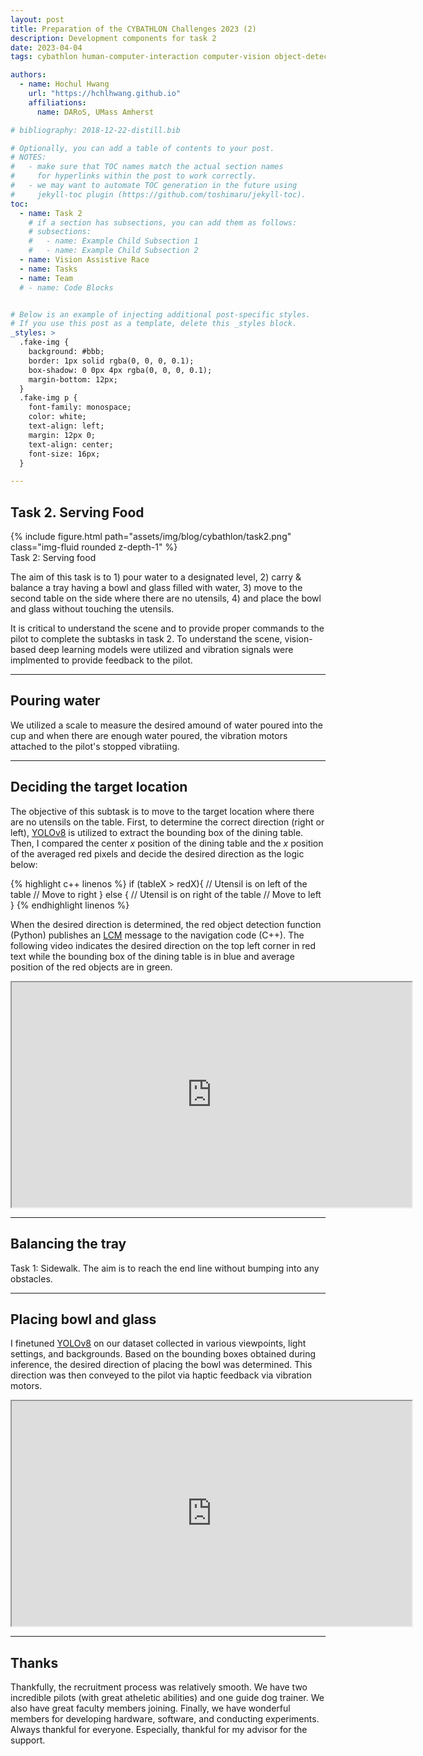 ```yaml
---
layout: post 
title: Preparation of the CYBATHLON Challenges 2023 (2)
description: Development components for task 2
date: 2023-04-04
tags: cybathlon human-computer-interaction computer-vision object-detection

authors:
  - name: Hochul Hwang
    url: "https://hchlhwang.github.io"
    affiliations:
      name: DARoS, UMass Amherst

# bibliography: 2018-12-22-distill.bib

# Optionally, you can add a table of contents to your post.
# NOTES:
#   - make sure that TOC names match the actual section names
#     for hyperlinks within the post to work correctly.
#   - we may want to automate TOC generation in the future using
#     jekyll-toc plugin (https://github.com/toshimaru/jekyll-toc).
toc:
  - name: Task 2
    # if a section has subsections, you can add them as follows:
    # subsections:
    #   - name: Example Child Subsection 1
    #   - name: Example Child Subsection 2
  - name: Vision Assistive Race 
  - name: Tasks
  - name: Team
  # - name: Code Blocks


# Below is an example of injecting additional post-specific styles.
# If you use this post as a template, delete this _styles block.
_styles: >
  .fake-img {
    background: #bbb;
    border: 1px solid rgba(0, 0, 0, 0.1);
    box-shadow: 0 0px 4px rgba(0, 0, 0, 0.1);
    margin-bottom: 12px;
  }
  .fake-img p {
    font-family: monospace;
    color: white;
    text-align: left;
    margin: 12px 0;
    text-align: center;
    font-size: 16px;
  }

---
```


## Task 2. Serving Food

<div class="row mt-3">
    <div class="col-sm mt-3 mt-md-0">
        {% include figure.html path="assets/img/blog/cybathlon/task2.png" class="img-fluid rounded z-depth-1" %}
    </div>
</div>
<div class="caption">
    Task 2: Serving food
</div>

The aim of this task is to 1) pour water to a designated level, 2) carry & balance a tray having a bowl and glass filled with water, 3) move to the second table on the side where there are no utensils, 4) and place the bowl and glass without touching the utensils. 

It is critical to understand the scene and to provide proper commands to the pilot to complete the subtasks in task 2. To understand the scene, vision-based deep learning models were utilized and vibration signals were implmented to provide feedback to the pilot. 

***

## Pouring water 

We utilized a scale to measure the desired amound of water poured into the cup and when there are enough water poured, the vibration motors attached to the pilot's stopped vibratiing.

***

## Deciding the target location

The objective of this subtask is to move to the target location where there are no utensils on the table. First, to determine the correct direction (right or left), [YOLOv8](https://github.com/ultralytics/ultralytics) is utilized to extract the bounding box of the dining table. Then, I compared the center $x$ position of the dining table and the $x$ position of the averaged red pixels and decide the desired direction as the logic below:

{% highlight c++ linenos %}
if (tableX > redX){
  // Utensil is on left of the table
  // Move to right 
} else {
  // Utensil is on right of the table
  // Move to left
} 
{% endhighlight linenos %}


When the desired direction is determined, the red object detection function (Python) publishes an [LCM](http://lcm-proj.github.io/lcm/) message to the navigation code (C++). The following video indicates the desired direction on the top left corner in red text while the bounding box of the dining table is in blue and average position of the red objects are in green.

<iframe width="640" height="360"
src="https://www.youtube.com/embed/h8slOW101kk">
</iframe>

***

## Balancing the tray

Task 1: Sidewalk. The aim is to reach the end line without bumping into any obstacles.

***

## Placing bowl and glass

I finetuned [YOLOv8](https://github.com/ultralytics/ultralytics) on our dataset collected in various viewpoints, light settings, and backgrounds. Based on the bounding boxes obtained during inference, the desired direction of placing the bowl was determined. This direction was then conveyed to the pilot via haptic feedback via vibration motors. 

<iframe width="640" height="360"
src="https://www.youtube.com/embed/bjo3fgSEHGo">
</iframe>

***

## Thanks

Thankfully, the recruitment process was relatively smooth. We have two incredible pilots (with great atheletic abilities) and one guide dog trainer. We also have great faculty members joining. Finally, we have wonderful members for developing hardware, software, and conducting experiments. Always thankful for everyone. Especially, thankful for my advisor for the support. 


<!-- *** -->
